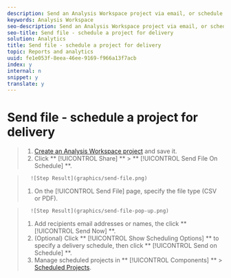 ```yaml
---
description: Send an Analysis Workspace project via email, or schedule it for delivery.
keywords: Analysis Workspace
seo-description: Send an Analysis Workspace project via email, or schedule it for delivery.
seo-title: Send file - schedule a project for delivery
solution: Analytics
title: Send file - schedule a project for delivery
topic: Reports and analytics
uuid: fe1e053f-8eea-46ee-9169-f966a13f7acb
index: y
internal: n
snippet: y
translate: y
---
```


# Send file - schedule a project for delivery


>1. [ Create an Analysis Workspace project](https://marketing.adobe.com/resources/help/en_US/analytics/analysis-workspace/t_freeform_project.html) and save it.
>1. Click ** [!UICONTROL  Share] ** > ** [!UICONTROL  Send File On Schedule] **.

>       ![Step Result](graphics/send-file.png) 
>1. On the [!UICONTROL  Send File] page, specify the file type (CSV or PDF).

>       ![Step Result](graphics/send-file-pop-up.png) 
>1. Add recipients email addresses or names, the click ** [!UICONTROL  Send Now] **.
>1. (Optional) Click ** [!UICONTROL  Show Scheduling Options] ** to specify a delivery schedule, then click ** [!UICONTROL  Send on Schedule] **.
>1. Manage scheduled projects in ** [!UICONTROL  Components] ** &gt; [ Scheduled Projects](schedule-projects.md#concept_A7B9856EF2504BD791FE5A9E8AA7C29C).


